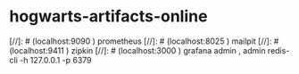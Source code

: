 # hogwarts-artifacts-online

[//]: # (localhost:9090 ) prometheus
[//]: # (localhost:8025 ) mailpit
[//]: # (localhost:9411 ) zipkin
[//]: # (localhost:3000 ) grafana admin , admin
redis-cli -h 127.0.0.1 -p 6379
